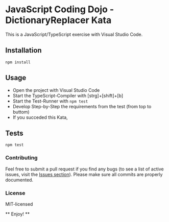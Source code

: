 # JavaScript Coding Dojo - DictionaryReplacer Kata 

This is a JavaScript/TypeScript exercise with Visual Studio Code.

## Installation

```
npm install
```

## Usage
- Open the project with Visual Studio Code
- Start the TypeScript-Compiler with [strg]+[shift]+[b]
- Start the Test-Runner with `npm test`
- Develop Step-by-Step the requirements from the test (from top to buttom)
- If you succeded this Kata, 

## Tests

```
npm test
```

### Contributing
Feel free to submit a pull request if you find any bugs (to see a list of active issues, visit the [Issues section](https://github.com/GregorBiswanger/json2ts/issues)).
Please make sure all commits are properly documented.

### License
MIT-licensed

** Enjoy! **
